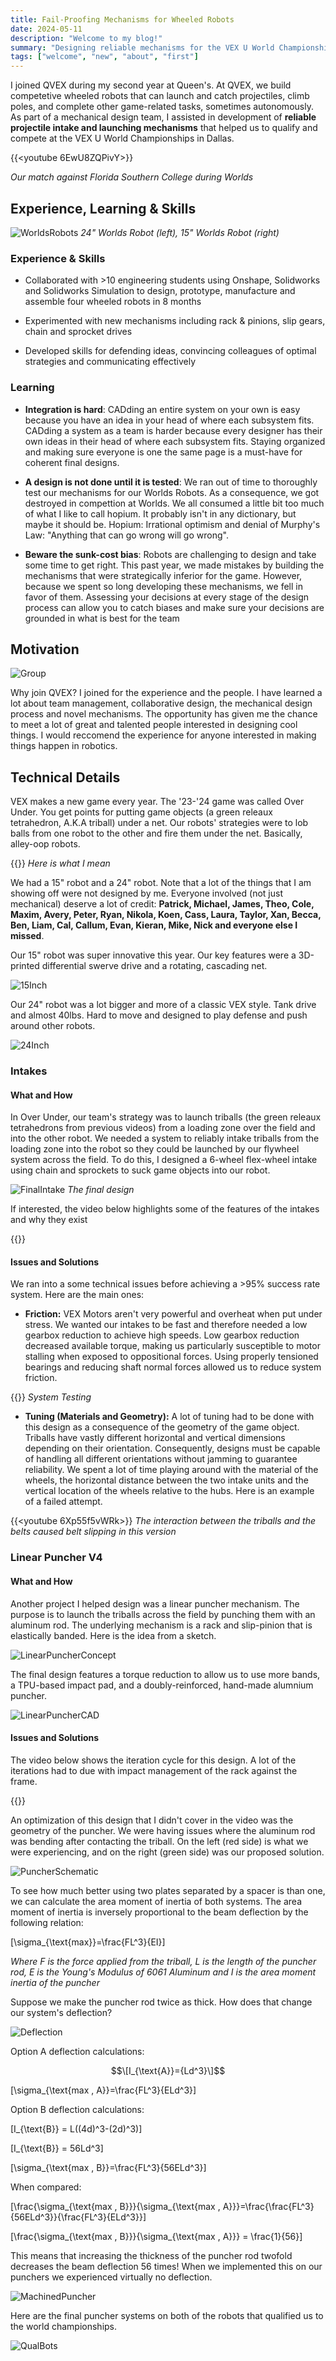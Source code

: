 ```yaml
---
title: Fail-Proofing Mechanisms for Wheeled Robots
date: 2024-05-11
description: "Welcome to my blog!"
summary: "Designing reliable mechanisms for the VEX U World Championships in Dallas"
tags: ["welcome", "new", "about", "first"]
---
```


I joined QVEX during my second year at Queen's. At QVEX, we build competetive wheeled robots that can launch and catch projectiles, climb poles, and complete other game-related tasks, sometimes autonomously. As part of a mechanical design team, I assisted in development of **reliable projectile intake and launching mechanisms** that helped us to qualify and compete at the VEX U World Championships in Dallas. 

{{<youtube 6EwU8ZQPivY>}}

_Our match against Florida Southern College during Worlds_
## Experience, Learning & Skills

![WorldsRobots](photos/WorldsRobots.jpg)
_24" Worlds Robot (left), 15" Worlds Robot (right)_

### Experience & Skills

- Collaborated with >10 engineering students using Onshape, Solidworks and Solidworks Simulation to design, prototype, manufacture and assemble four wheeled robots in 8 months

- Experimented with new mechanisms including rack & pinions, slip gears, chain and sprocket drives

- Developed skills for defending ideas, convincing colleagues of optimal strategies and communicating effectively

### Learning

- **Integration is hard**: CADding an entire system on your own is easy because you have an idea in your head of where each subsystem fits. CADding a system as a team is harder because every designer has their own ideas in their head of where each subsystem fits. Staying organized and making sure everyone is one the same page is a must-have for coherent final designs.

- **A design is not done until it is tested**: We ran out of time to thoroughly test our mechanisms for our Worlds Robots. As a consequence, we got destroyed in compettion at Worlds. We all consumed a little bit too much of what I like to call hopium. It probably isn't in any dictionary, but maybe it should be. Hopium: Irrational optimism and denial of Murphy's Law: "Anything that can go wrong will go wrong".

- **Beware the sunk-cost bias**: Robots are challenging to design and take some time to get right. This past year, we made mistakes by building the mechanisms that were strategically inferior for the game. However, because we spent so long developing these mechanisms, we fell in favor of them. Assessing your decisions at every stage of the design process can allow you to catch biases and make sure your decisions are grounded in what is best for the team

## Motivation

![Group](photos/GroupPhoto.jpg)

Why join QVEX? I joined for the experience and the people. I have learned a lot about team management, collaborative design, the mechanical design process and novel mechanisms. The opportunity has given me the chance to meet a lot of great and talented people interested in designing cool things. I would reccomend the experience for anyone interested in making things happen in robotics.

## Technical Details


VEX makes a new game every year. The '23-'24 game was called Over Under. You get points for putting game objects (a green releaux tetrahedron, A.K.A triball) under a net. Our robots' strategies were to lob balls from one robot to the other and fire them under the net. Basically, alley-oop robots. 

{{<youtube EalVPjAc22I>}}
_Here is what I mean_

We had a 15" robot and a 24" robot. Note that a lot of the things that I am showing off were not designed by me. Everyone involved (not just mechanical) deserve a lot of credit: **Patrick, Michael, James, Theo, Cole, Maxim, Avery, Peter, Ryan, Nikola, Koen, Cass, Laura, Taylor, Xan, Becca, Ben, Liam, Cal, Callum, Evan, Kieran, Mike, Nick and everyone else I missed**.

 Our 15" robot was super innovative this year. Our key features were a 3D-printed differential swerve drive and a rotating, cascading net.

![15Inch](photos/15inchfeatures.jpg)

Our 24" robot was a lot bigger and more of a classic VEX style. Tank drive and almost 40lbs. Hard to move and designed to play defense and push around other robots.

![24Inch](photos/24inchfeatures.jpg)

### Intakes
#### What and How

In Over Under, our team's strategy was to launch triballs (the green releaux tetrahedrons from previous videos) from a loading zone over the field and into the other robot. We needed a system to reliably intake triballs from the loading zone into the robot so they could be launched by our flywheel system across the field. To do this, I designed a 6-wheel flex-wheel intake using chain and sprockets to suck game objects into our robot.

![FinalIntake](photos/IntakeRealLife.jpg)
_The final design_

If interested, the video below highlights some of the features of the intakes and why they exist 

{{<youtube dZEMhGNqcfA>}}

#### Issues and Solutions

We ran into a some technical issues before achieving a >95% success rate system. Here are the main ones:

- **Friction:** VEX Motors aren't very powerful and overheat when put under stress. We wanted our intakes to be fast and therefore needed a low gearbox reduction to achieve high speeds. Low gearbox reduction decreased available torque, making us particularly susceptible to motor stalling when exposed to oppositional forces. Using properly tensioned bearings and reducing shaft normal forces allowed us to reduce system friction.

{{<youtube rye2vE2-0aM>}}
_System Testing_

- **Tuning (Materials and Geometry):** A lot of tuning had to be done with this design as a consequence of the geometry of the game object. Triballs have vastly different horizontal and vertical dimensions depending on their orientation. Consequently, designs must be capable of handling all different orientations without jamming to guarantee reliability. We spent a lot of time playing around with the material of the wheels, the horizontal distance between the two intake units and the vertical location of the wheels relative to the hubs. Here is an example of a failed attempt. 

{{<youtube 6Xp55f5vWRk>}}
_The interaction between the triballs and the belts caused belt slipping in this version_

### Linear Puncher V4
#### What and How

Another project I helped design was a linear puncher mechanism. The purpose is to launch the triballs across the field by punching them with an aluminum rod. The underlying mechanism is a rack and slip-pinion that is elastically banded. Here is the idea from a sketch.

![LinearPuncherConcept](photos/LinearPuncherConcept.jpg)

The final design features a torque reduction to allow us to use more bands, a TPU-based impact pad, and a doubly-reinforced, hand-made alumnium puncher.

![LinearPuncherCAD](photos/LPFeatures.jpg)


#### Issues and Solutions

The video below shows the iteration cycle for this design. A lot of the iterations had to due with impact management of the rack against the frame.

{{<youtube WO7Go1Dv_Xs>}}

An optimization of this design that I didn't cover in the video was the geometry of the puncher. We were having issues where the aluminum rod was bending after contacting the triball. On the left (red side) is what we were experiencing, and on the right (green side) was our proposed solution.

![PuncherSchematic](photos/Puncherschematic.jpg)

To see how much better using two plates separated by a spacer is than one, we can calculate the area moment of inertia of both systems. The area moment of inertia is inversely proportional to the beam deflection by the following relation:

\[\sigma_{\text{max}}=\frac{FL^3}{EI}\]

_Where F is the force applied from the triball, L is the length of the puncher rod, E is the Young's Modulus of 6061 Aluminum and I is the area moment inertia of the puncher_

Suppose we make the puncher rod twice as thick. How does that change our system's deflection?

![Deflection](photos/Deflection.jpg)

Option A deflection calculations:

$$\[I_{\text{A}}={Ld^3}\]$$

\[\sigma_{\text{max , A}}=\frac{FL^3}{ELd^3}\]

Option B deflection calculations:

\[I_{\text{B}} = L((4d)^3-(2d)^3)\]

\[I_{\text{B}} = 56Ld^3\]

\[\sigma_{\text{max , B}}=\frac{FL^3}{56ELd^3}\]

When compared:

\[\frac{\sigma_{\text{max , B}}}{\sigma_{\text{max , A}}}=\frac{\frac{FL^3}{56ELd^3}}{\frac{FL^3}{ELd^3}}\]


\[\frac{\sigma_{\text{max , B}}}{\sigma_{\text{max , A}}} = \frac{1}{56}\]

This means that increasing the thickness of the puncher rod twofold decreases the beam deflection 56 times! When we implemented this on our punchers we experienced virtually no deflection.


![MachinedPuncher](photos/machinedpuncher.jpg)

Here are the final puncher systems on both of the robots that qualified us to the world championships.

![QualBots](photos/QualBots.jpeg)











